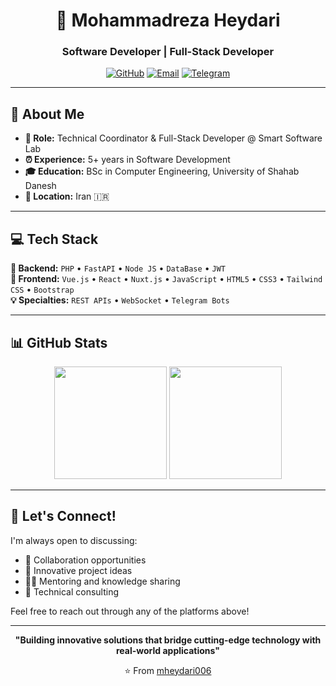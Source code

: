 <div align="center">
  
# 👋 Mohammadreza Heydari

### Software Developer | Full-Stack Developer

[![GitHub](https://img.shields.io/badge/GitHub-100000?style=flat-square&logo=github&logoColor=white)](https://github.com/zereshk123)
[![Email](https://img.shields.io/badge/Email-D14836?style=flat-square&logo=gmail&logoColor=white)](mailto:ninjapeak1384@gmail.com)
[![Telegram](https://img.shields.io/badge/Telegram-2CA5E0?style=flat-square&logo=telegram&logoColor=white)](https://t.me/mheydari006)

</div>

---

## 🚀 About Me

- **💼 Role:** Technical Coordinator & Full-Stack Developer @ Smart Software Lab
- **⏰ Experience:** 5+ years in Software Development
- **🎓 Education:** BSc in Computer Engineering, University of Shahab Danesh
- **📍 Location:** Iran 🇮🇷

---

## 💻 Tech Stack

**🔧 Backend:** `PHP` • `FastAPI` • `Node JS` • `DataBase` • `JWT`<br>
**🎨 Frontend:** `Vue.js` • `React` • `Nuxt.js` • `JavaScript` • `HTML5` • `CSS3` • `Tailwind CSS` • `Bootstrap`<br>
**💡 Specialties:** `REST APIs` • `WebSocket` • `Telegram Bots`<br>

---

## 📊 GitHub Stats

<div align="center">
  <img height="180em" src="https://github-readme-stats.vercel.app/api?username=zereshk123&show_icons=true&theme=dark&hide_border=true&count_private=true"/>
  <img height="180em" src="https://github-readme-stats.vercel.app/api/top-langs/?username=zereshk123&layout=compact&theme=dark&hide_border=true"/>
</div>

---

## 🤝 Let's Connect!

I'm always open to discussing:
- 💼 Collaboration opportunities
- 🚀 Innovative project ideas
- 👨‍🏫 Mentoring and knowledge sharing
- 🎯 Technical consulting

Feel free to reach out through any of the platforms above!

---

<div align="center">

**"Building innovative solutions that bridge cutting-edge technology with real-world applications"**

⭐️ From [mheydari006](https://github.com/zereshk123)

</div>
